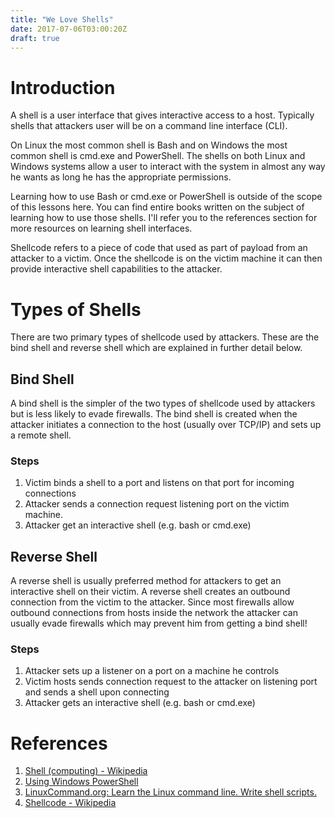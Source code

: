 ```yaml
---
title: "We Love Shells"
date: 2017-07-06T03:00:20Z
draft: true
---
```


# Introduction
A shell is a user interface that gives interactive access to a host. Typically shells that attackers user will be on a command line interface (CLI).

On Linux the most common shell is Bash and on Windows the most common shell is cmd.exe and PowerShell. The shells on both Linux and Windows systems allow a user to interact with the system in almost any way he wants as long he has the appropriate permissions.

Learning how to use Bash or cmd.exe or PowerShell is outside of the scope of this lessons here. You can find entire books written on the subject of learning how to use those shells. I'll refer you to the references section for more resources on learning shell interfaces.

Shellcode refers to a piece of code that used as part of payload from an attacker to a victim. Once the shellcode is on the victim machine it can then provide interactive shell capabilities to the attacker.

# Types of Shells
There are two primary types of shellcode used by attackers. These are the bind shell and reverse shell which are explained in further detail below.

## Bind Shell
A bind shell is the simpler of the two types of shellcode used by attackers but is less likely to evade firewalls. The bind shell is created when the attacker initiates a connection to the host (usually over TCP/IP) and sets up a remote shell.

### Steps

1. Victim binds a shell to a port and listens on that port for incoming connections
2. Attacker sends a connection request listening port on the victim machine.
3. Attacker get an interactive shell (e.g. bash or cmd.exe)

## Reverse Shell
A reverse shell is usually preferred method for attackers to get an interactive shell on their victim. A reverse shell creates an outbound connection from the victim to the attacker. Since most firewalls allow outbound connections from hosts inside the network the attacker can usually evade firewalls which may prevent him from getting a bind shell!

### Steps

1. Attacker sets up a listener on a port on a machine he controls
2. Victim hosts sends connection request to the attacker on listening port and sends a shell upon connecting
3. Attacker gets an interactive shell (e.g. bash or cmd.exe)

# References

1. [Shell (computing) - Wikipedia](https://en.wikipedia.org/wiki/Shell_(computing))
2. [Using Windows PowerShell](https://msdn.microsoft.com/powershell/scripting/getting-started/fundamental/using-windows-powershell)
3. [LinuxCommand.org: Learn the Linux command line. Write shell scripts.](http://linuxcommand.org/index.php)
4. [Shellcode - Wikipedia](https://en.wikipedia.org/wiki/Shellcode)
